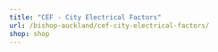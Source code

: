 ```yaml
---
title: "CEF - City Electrical Factors"
url: /bishop-auckland/cef-city-electrical-factors/
shop: shop
---
```

